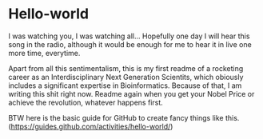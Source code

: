 # Hello-world
I was watching you, I was watching all...
Hopefully one day I will hear this song in the radio, although it would be enough for me to hear it in live one more time, everytime.

Apart from all this sentimentalism, this is my first readme of a rocketing career as an Interdisciplinary Next Generation Scientits, which obiously includes a significant expertise in Bioinformatics. Because of that, I am writing this shit right now. Readme again when you get your Nobel Price or achieve the revolution, whatever happens first.

BTW here is the basic guide for GitHub to create fancy things like this. (https://guides.github.com/activities/hello-world/)
